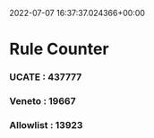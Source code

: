 2022-07-07 16:37:37.024366+00:00
# Rule Counter 
 ### UCATE : 437777

 ### Veneto : 19667

 ### Allowlist : 13923